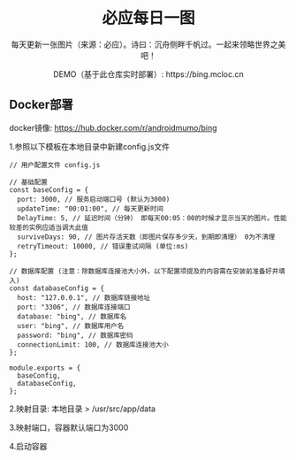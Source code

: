 <div align="center">
    <h1>必应每日一图</h1>
    <p>每天更新一张图片（来源：必应）。诗曰：沉舟侧畔千帆过。一起来领略世界之美吧！</p>
    <p>DEMO（基于此仓库实时部署）: https://bing.mcloc.cn</p>
</div>

## Docker部署

docker镜像: https://hub.docker.com/r/androidmumo/bing

1.参照以下模板在本地目录中新建config.js文件

```
// 用户配置文件 config.js

// 基础配置
const baseConfig = {
  port: 3000, // 服务启动端口号 (默认为3000)
  updateTime: "00:01:00", // 每天更新时间
  DelayTime: 5, // 延迟时间（分钟） 即每天00:05：00的时候才显示当天的图片。性能较差的实例应适当调大此值
  surviveDays: 90, // 图片存活天数（即图片保存多少天，到期即清理） 0为不清理
  retryTimeout: 10000, // 错误重试间隔 (单位:ms)
};

// 数据库配置 (注意：除数据库连接池大小外，以下配置项提及的内容需在安装前准备好并填入)
const databaseConfig = {
  host: "127.0.0.1", // 数据库链接地址
  port: "3306", // 数据库连接端口
  database: "bing", // 数据库名
  user: "bing", // 数据库用户名
  password: "bing", // 数据库密码
  connectionLimit: 100, // 数据库连接池大小
};

module.exports = {
  baseConfig,
  databaseConfig,
};

```

2.映射目录: 本地目录 > /usr/src/app/data

3.映射端口，容器默认端口为3000

4.启动容器
